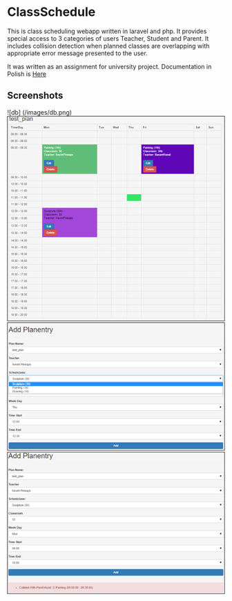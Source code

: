 # ClassSchedule

This is class scheduling webapp written in laravel and php. It provides special access to 3 categories of users Teacher, Student and Parent. It includes collision detection when planned classes are overlapping with appropriate error message presented to the user.

It was written as an assignment for university project.
Documentation in Polish is [Here](/paper/Dokumentacja.pdf)

## Screenshots

![db]   (/images/db.png)
![plan1](/images/plan1.png)
![plan2](/images/plan2.png)
![plan3](/images/plan3.png)